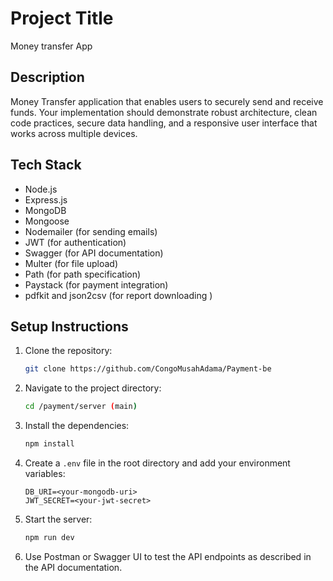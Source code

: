 
# Project Title
Money transfer App
## Description
Money Transfer application that enables users to securely send and receive funds. Your implementation should demonstrate robust architecture, clean code practices, secure data handling, and a responsive user interface that works across multiple devices.

## Tech Stack
- Node.js
- Express.js
- MongoDB
- Mongoose
- Nodemailer (for sending emails)
- JWT (for authentication)
- Swagger (for API documentation)
- Multer (for file upload)
- Path (for path specification)
- Paystack (for payment integration)
- pdfkit and json2csv (for report downloading )

## Setup Instructions
1. Clone the repository:
   ```bash
   git clone https://github.com/CongoMusahAdama/Payment-be
   ```
2. Navigate to the project directory:
   ```bash
   cd /payment/server (main)
   ```
3. Install the dependencies:
   ```bash
   npm install
   ```
4. Create a `.env` file in the root directory and add your environment variables:
   ```
   DB_URI=<your-mongodb-uri>
   JWT_SECRET=<your-jwt-secret>
   ```
5. Start the server:
   ```bash
   npm run dev
   ```

6. Use Postman or Swagger UI to test the API endpoints as described in the API documentation.
